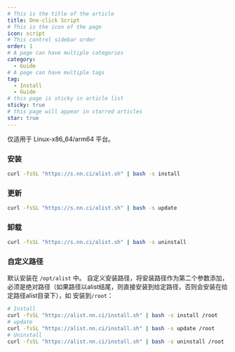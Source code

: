 ```yaml
---
# This is the title of the article
title: One-click Script
# This is the icon of the page
icon: script
# This control sidebar order
order: 1
# A page can have multiple categories
category:
  - Guide
# A page can have multiple tags
tag:
  - Install
  - Guide
# this page is sticky in article list
sticky: true
# this page will appear in starred articles
star: true
---
```


仅适用于 Linux-x86_64/arm64 平台。

### 安装

```bash
curl -fsSL "https://s.nn.ci/alist.sh" | bash -s install
```

### 更新

```bash
curl -fsSL "https://s.nn.ci/alist.sh" | bash -s update
```

### 卸载

```bash
curl -fsSL "https://s.nn.ci/alist.sh" | bash -s uninstall
```

### 自定义路径

默认安装在 `/opt/alist` 中。 自定义安装路径，将安装路径作为第二个参数添加，必须是绝对路径（如果路径以alist结尾，则直接安装到给定路径，否则会安装在给定路径alist目录下），如 安装到`/root`：

```bash
# Install
curl -fsSL "https://alist.nn.ci/install.sh" | bash -s install /root
# update
curl -fsSL "https://alist.nn.ci/install.sh" | bash -s update /root
# Uninstall
curl -fsSL "https://alist.nn.ci/install.sh" | bash -s uninstall /root
```
